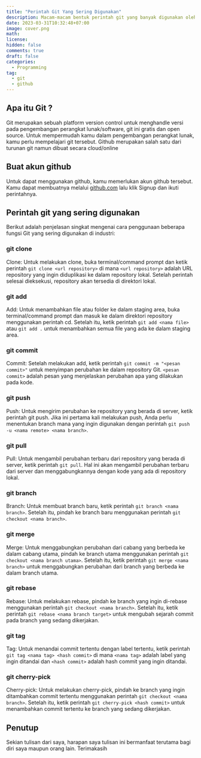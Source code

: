 ```yaml
---
title: "Perintah Git Yang Sering Digunakan"
description: Macam-macam bentuk perintah git yang banyak digunakan oleh Programmer
date: 2023-03-31T10:32:48+07:00
image: cover.png
math:
license:
hidden: false
comments: true
draft: false
categories:
  - Programming
tag:
  - git
  - github
---
```


## Apa itu Git ?

Git merupakan sebuah platform version control untuk menghandle versi pada pengembangan perangkat lunak/software, git ini gratis dan open source.
Untuk mempermudah kamu dalam pengembangan perangkat lunak, kamu perlu mempelajari git tersebut. Github merupakan salah satu dari turunan git namun dibuat secara cloud/online

## Buat akun github

Untuk dapat menggunakan github, kamu memerlukan akun github tersebut. Kamu dapat membuatnya melalui [github.com](https://github.com/) lalu klik Signup dan ikuti perintahnya.

## Perintah git yang sering digunakan

Berikut adalah penjelasan singkat mengenai cara penggunaan beberapa fungsi Git yang sering digunakan di industri:

### git clone

Clone: Untuk melakukan clone, buka terminal/command prompt dan ketik perintah `git clone <url repository>` di mana `<url repository>` adalah URL repository yang ingin diduplikasi ke dalam repository lokal. Setelah perintah selesai dieksekusi, repository akan tersedia di direktori lokal.

### git add

Add: Untuk menambahkan file atau folder ke dalam staging area, buka terminal/command prompt dan masuk ke dalam direktori repository menggunakan perintah cd. Setelah itu, ketik perintah `git add <nama file>` atau `git add .` untuk menambahkan semua file yang ada ke dalam staging area.

### git commit

Commit: Setelah melakukan add, ketik perintah `git commit -m "<pesan commit>"` untuk menyimpan perubahan ke dalam repository Git. `<pesan commit>` adalah pesan yang menjelaskan perubahan apa yang dilakukan pada kode.

### git push

Push: Untuk mengirim perubahan ke repository yang berada di server, ketik perintah git push. Jika ini pertama kali melakukan push, Anda perlu menentukan branch mana yang ingin digunakan dengan perintah `git push -u <nama remote> <nama branch>`.

### git pull

Pull: Untuk mengambil perubahan terbaru dari repository yang berada di server, ketik perintah `git pull`. Hal ini akan mengambil perubahan terbaru dari server dan menggabungkannya dengan kode yang ada di repository lokal.

### git branch

Branch: Untuk membuat branch baru, ketik perintah `git branch <nama branch>`. Setelah itu, pindah ke branch baru menggunakan perintah `git checkout <nama branch>`.

### git merge

Merge: Untuk menggabungkan perubahan dari cabang yang berbeda ke dalam cabang utama, pindah ke branch utama menggunakan perintah `git checkout <nama branch utama>`. Setelah itu, ketik perintah `git merge <nama branch>` untuk menggabungkan perubahan dari branch yang berbeda ke dalam branch utama.

### git rebase

Rebase: Untuk melakukan rebase, pindah ke branch yang ingin di-rebase menggunakan perintah `git checkout <nama branch>`. Setelah itu, ketik perintah `git rebase <nama branch target>` untuk mengubah sejarah commit pada branch yang sedang dikerjakan.

### git tag

Tag: Untuk menandai commit tertentu dengan label tertentu, ketik perintah `git tag <nama tag> <hash commit>` di mana `<nama tag>` adalah label yang ingin ditandai dan `<hash commit>` adalah hash commit yang ingin ditandai.

### git cherry-pick

Cherry-pick: Untuk melakukan cherry-pick, pindah ke branch yang ingin ditambahkan commit tertentu menggunakan perintah `git checkout <nama branch>`. Setelah itu, ketik perintah `git cherry-pick <hash commit>` untuk menambahkan commit tertentu ke branch yang sedang dikerjakan.

## Penutup

Sekian tulisan dari saya, harapan saya tulisan ini bermanfaat terutama bagi diri saya maupun orang lain. Terimakasih
